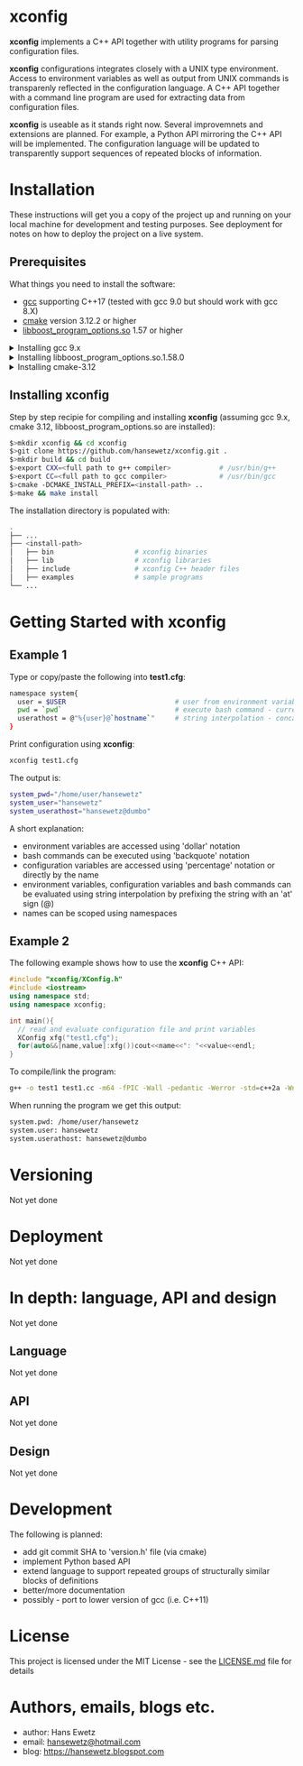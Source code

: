 # xconfig
**xconfig** implements a C++ API together with utility programs for parsing configuration files.

**xconfig** configurations integrates closely with a UNIX type environment. Access to environment variables as well as output from UNIX commands is transparenly reflected in the configuration language. A C++ API together with a command line program are used for extracting data from configuration files.

**xconfig** is useable as it stands right now. Several improvemnets and extensions are planned. For example, a Python API mirroring the C++ API will be implemented. The configuration language will be updated to transparently support sequences of repeated blocks of information.

# Installation
These instructions will get you a copy of the project up and running on your local machine for development and testing purposes.
See deployment for notes on how to deploy the project on a live system.

## Prerequisites
What things you need to install the software:
* [gcc](https://gcc.gnu.org/svn.html) supporting C++17 (tested with gcc 9.0 but should work with gcc 8.X)
* [cmake](https://cmake.org/download/) version 3.12.2 or higher
* [libboost_program_options.so](https://www.boost.org/doc/libs/1_58_0/more/getting_started/unix-variants.html) 1.57 or higher


<details>
  <summary>Installing gcc 9.x</summary>
  
If you don't have gcc 8 or 9 installed, you can pull the latest of trunc and compile it:
```bash
$>export INSTALLHOME=<your-installation-path>
$>
$># ------- install isl
$># download isl-isl-0.19
$>mkdir build && cd build
$>.././configure --prefix=${INSTALLHOME}
$>make && make check && make install
$>
$># ------- install gmp
$># download gmp-6.1
$>mkdir build && cd build
$>.././configure --prefix=${INSTALLHOME}
$>make && make check && make install
$>
$># ------- install mpfr
$># download mpfr-4.0.1
$>mkdir build && cd build
$>.././configure --prefix=${INSTALLHOME} --with-gmp=${INSTALLHOME}
$>make && make check && make install
$>
$># ------- install mpc
$># download mpc-1.1.0
$>mkdir build && cd build
$>.././configure --prefix=${INSTALLHOME} --with-gmp=${INSTALLHOME}
$>make && make check && make install
$>
$># ------- install gcc latest
$>mkdir gcc-trunk && cd gcc-trunk
$>svn checkout svn://gcc.gnu.org/svn/gcc/trunk .
$>mkdir build && cd build
$>././configure --prefix=${INSTALLHOME}   --with-isl-include=${INSTALLHOME}/include --with-isl-lib=${INSTALLHOME}/lib --disable-multilib --with-gmp=${INSTALLHOME} --with-mpfr=${INSTALLHOME} --with-mpc=${INSTALLHOME}
make && make check && make install
```
</details>

<details>
  <summary>Installing libboost_program_options.so.1.58.0</summary>
  
If you don't have **libboost_program_options** installed, please follow these instructions:
```bash
$># download boost v1.58 or higher
$>export INSTALLHOME=<your-installation-path>
$> ./bootstrap.sh --prefix=${INSTALLHOME} --with-libraries=program_options
$>./b2
$>./b2 install
```
</details>
  
<details>
  <summary>Installing cmake-3.12</summary>
  
If you don't have **cmake** version 3.12 or higher installed, please follow these instructions:
```bash
$># download cmake-3.12.2 or higher
$>export INSTALLHOME=<your-installation-path>
$>mkdir build && cd build
$>cmake -DCMAKE_INSTALL_PREFIX=${INSTALLHOME} ..
$>make && make install
```
</details>


## Installing xconfig
Step by step recipie for compiling and installing **xconfig** (assuming gcc 9.x, cmake 3.12, libboost_program_options.so are installed):
```bash
$>mkdir xconfig && cd xconfig
$>git clone https://github.com/hansewetz/xconfig.git .
$>mkdir build && cd build
$>export CXX=<full path to g++ compiler>            # /usr/bin/g++
$>export CC=<full path to gcc compiler>             # /usr/bin/gcc
$>cmake -DCMAKE_INSTALL_PREFIX=<install-path> ..
$>make && make install
```

The installation directory is populated with:
```bash
.
├── ...
├── <install-path>
│   ├── bin                    # xconfig binaries
│   ├── lib                    # xconfig libraries
│   ├── include                # xconfig C++ header files
│   ├── examples               # sample programs
└── ...
```

# Getting Started with **xconfig**

## Example 1
Type or copy/paste the following into **test1.cfg**:
```bash
namespace system{
  user = $USER                           # user from environment variable
  pwd = `pwd`                            # execute bash command - current work directory
  userathost = @"%{user}@`hostname`"     # string interpolation - concatenate variable with `hostname`
}
```
Print configuration using **xconfig**:
```bash
xconfig test1.cfg
```
The output is:
```bash
system_pwd="/home/user/hansewetz"
system_user="hansewetz"
system_userathost="hansewetz@dumbo"
```
A short explanation:
  * environment variables are accessed using 'dollar' notation
  * bash commands can be executed using 'backquote' notation
  * configuration variables are accessed using 'percentage' notation or directly by the name
  * environment variables, configuration variables and bash commands can be evaluated using string interpolation by prefixing the string with an 'at' sign (@)
  * names can be scoped using namespaces

## Example 2
The following example shows how to use the **xconfig** C++ API:
```C++
#include "xconfig/XConfig.h"
#include <iostream>
using namespace std;
using namespace xconfig;

int main(){
  // read and evaluate configuration file and print variables
  XConfig xfg("test1.cfg");
  for(auto&&[name,value]:xfg())cout<<name<<": "<<value<<endl;
}
```

To compile/link the program:
```bash
g++ -o test1 test1.cc -m64 -fPIC -Wall -pedantic -Werror -std=c++2a -Wno-deprecated -Wno-register -D_GLIBCXX_USE_CXX11_ABI=0 -I<xconfig-install-path>/include -L<xconfig-install-path>/lib -lxconfigl
```

When running the program we get this output:
```bash
system.pwd: /home/user/hansewetz
system.user: hansewetz
system.userathost: hansewetz@dumbo
```

# Versioning
Not yet done

# Deployment
Not yet done

# In depth: language, API and design
Not yet done

## Language
Not yet done

## API
Not yet done

## Design
Not yet done

# Development
The following is planned:
* add git commit SHA to 'version.h' file (via cmake)
* implement Python based API
* extend language to support repeated groups of structurally similar blocks of definitions
* better/more documentation
* possibly - port to lower version of gcc (i.e. C++11)

# License
This project is licensed under the MIT License - see the [LICENSE.md](https://choosealicense.com/licenses/mit/) file for details

# Authors, emails, blogs etc.
* author: Hans Ewetz
* email: hansewetz@hotmail.com
* blog: https://hansewetz.blogspot.com


